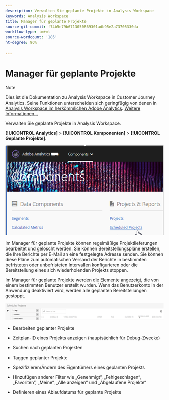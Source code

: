 ```yaml
---
description: Verwalten Sie geplante Projekte in Analysis Workspace
keywords: Analysis Workspace
title: Manager für geplante Projekte
source-git-commit: f74b5e79b6713050869301adb95e2a73705330da
workflow-type: tm+mt
source-wordcount: '185'
ht-degree: 96%

---
```



# Manager für geplante Projekte

>[!NOTE]
>
>Dies ist die Dokumentation zu Analysis Workspace in Customer Journey Analytics. Seine Funktionen unterscheiden sich geringfügig von denen in [Analysis Workspace im herkömmlichen Adobe Analytics](https://experienceleague.adobe.com/docs/analytics/analyze/analysis-workspace/home.html). [Weitere Informationen...](/help/getting-started/cja-aa.md)

Verwalten Sie geplante Projekte in Analysis Workspace.

**[!UICONTROL Analytics]** > **[!UICONTROL Komponenten]** > **[!UICONTROL Geplante Projekte]**.

![](assets/components-scheduled-projects.png)

Im Manager für geplante Projekte können regelmäßige Projektlieferungen bearbeitet und gelöscht werden. Sie können Bereitstellungspläne erstellen, die Ihre Berichte per E-Mail an eine festgelegte Adresse senden. Sie können diese Pläne zum automatischen Versand der Berichte in bestimmten befristeten oder unbefristeten Intervallen konfigurieren oder die Bereitstellung eines sich wiederholenden Projekts stoppen.

Im Manager für geplante Projekte werden die Elemente angezeigt, die von einem bestimmten Benutzer erstellt wurden. Wenn das Benutzerkonto in der Anwendung deaktiviert wird, werden alle geplanten Bereitstellungen gestoppt.

![](assets/scheduled-projects.png)

* Bearbeiten geplanter Projekte
* Zeitplan-ID eines Projekts anzeigen (hauptsächlich für Debug-Zwecke)
* Suchen nach geplanten Projekten
* Taggen geplanter Projekte
* Spezifizieren/Ändern des Eigentümers eines geplanten Projekts
* Hinzufügen anderer Filter wie „Genehmigt“, „Fehlgeschlagen“, „Favoriten“, „Meine“, „Alle anzeigen“ und „Abgelaufene Projekte“

* Definieren eines Ablaufdatums für geplante Projekte

